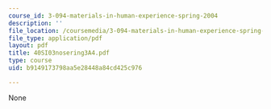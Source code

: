 ```yaml
---
course_id: 3-094-materials-in-human-experience-spring-2004
description: ''
file_location: /coursemedia/3-094-materials-in-human-experience-spring-2004/b9149173798aa5e28448a84cd425c976_40SI03nosering3A4.pdf
file_type: application/pdf
layout: pdf
title: 40SI03nosering3A4.pdf
type: course
uid: b9149173798aa5e28448a84cd425c976

---
```

None